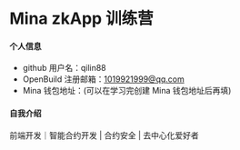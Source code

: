 # Mina zkApp 训练营

#### 个人信息

- github 用户名：qilin88
- OpenBuild 注册邮箱：1019921999@qq.com
- Mina 钱包地址：(可以在学习完创建 Mina 钱包地址后再填)

#### 自我介绍

前端开发｜智能合约开发 | 合约安全 | 去中心化爱好者
